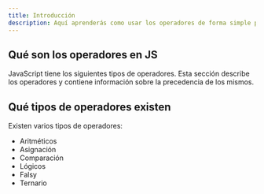 ```yaml
---
title: Introducción
description: Aquí aprenderás como usar los operadores de forma simple pero completa.
---
```


## Qué son los operadores en JS
JavaScript tiene los siguientes tipos de operadores. Esta sección describe los operadores y contiene información sobre la precedencia de los mismos.

## Qué tipos de operadores existen
Existen varios tipos de operadores:
- Aritméticos
- Asignación
- Comparación
- Lógicos
- Falsy
- Ternario